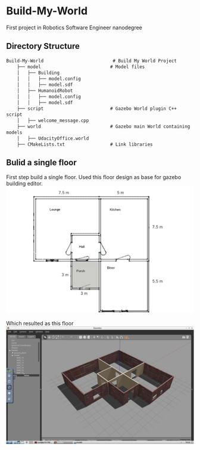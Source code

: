 # Build-My-World
First project in Robotics Software Engineer nanodegree

## Directory Structure
```
Build-My-World                          # Build My World Project 
    ├── model                          # Model files 
    │   ├── Building
    │   │   ├── model.config
    │   │   ├── model.sdf
    │   ├── HumanoidRobot
    │   │   ├── model.config
    │   │   ├── model.sdf
    ├── script                         # Gazebo World plugin C++ script      
    │   ├── welcome_message.cpp
    ├── world                          # Gazebo main World containing models 
    │   ├── UdacityOffice.world
    ├── CMakeLists.txt                 # Link libraries 
```
## Bulid a single floor
First step build a single floor. Used this floor design as base for gazebo building editor.
![Used this floor design as base for gazebo building editor](https://github.com/mo-zahran/Build-My-World/blob/master/model/Building/floorplan.png)

Which resulted as this floor 
![output](https://github.com/mo-zahran/Build-My-World/blob/master/model/Building/FLoor-output.png)
